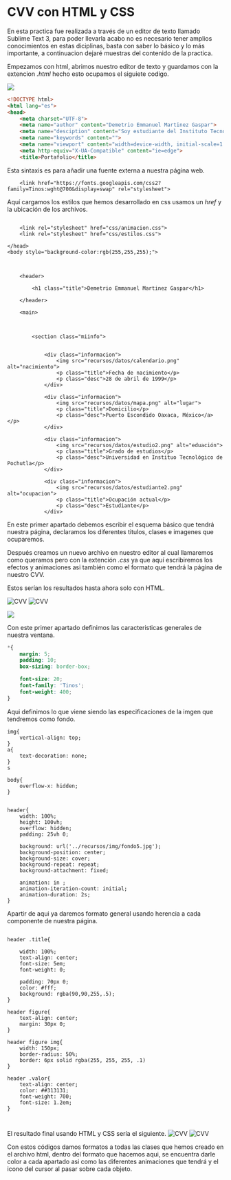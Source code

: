 # CVV con HTML y CSS
En esta practica fue realizada a través de un editor de texto llamado Sublime Text 3, para poder llevarla acabo no es necesario tener amplios conocimientos en estas diciplinas, basta con saber lo básico y lo más importante, a continuacion dejaré muestras del contenido de la practica.

Empezamos con html, abrimos nuestro editor de texto y guardamos con la extencion *.html* hecho esto ocupamos el siguiete codigo.



![](https://mir-s3-cdn-cf.behance.net/project_modules/disp/4850de49604597.5608607aaab6c.png)






```html
<!DOCTYPE html>
<html lang="es">
<head>
    <meta charset="UTF-8">
    <meta name="author" content="Demetrio Emmanuel Martinez Gaspar">
    <meta name="desciption" content="Soy estudiante del Instituto Tecnologico de Pochutla">
    <meta name="keywords" content="">
    <meta name="viewport" content="width=device-width, initial-scale=1.0">
    <meta http-equiv="X-UA-Compatible" content="ie=edge">
    <title>Portafolio</title>
```
Esta sintaxis es para añadir una fuente externa a nuestra página web.
```
    <link href="https://fonts.googleapis.com/css2?family=Tinos:wght@700&display=swap" rel="stylesheet">
```

Aquí cargamos los estilos que hemos desarrollado en css usamos un *href* y la ubicación de los archivos.
```
  
    <link rel="stylesheet" href="css/animacion.css">
    <link rel="stylesheet" href="css/estilos.css">

</head>
<body style="background-color:rgb(255,255,255);">



    <header>

        <h1 class="title">Demetrio Emmanuel Martinez Gaspar</h1>

    </header>
   
    <main>

     
        
        <section class="miinfo">
            

            <div class="informacion">
                <img src="recursos/datos/calendario.png" alt="nacimiento">
                <p class="title">Fecha de nacimiento</p>
                <p class="desc">28 de abril de 1999</p>
            </div>

            <div class="informacion">
                <img src="recursos/datos/mapa.png" alt="lugar">
                <p class="title">Domicilio</p>
                <p class="desc">Puerto Escondido Oaxaca, México</a></p>
            </div>
            
            <div class="informacion">
                <img src="recursos/datos/estudio2.png" alt="eduación">
                <p class="title">Grado de estudios</p>
                <p class="desc">Universidad en Instituo Tecnológico de Pochutla</p>
            </div>
            
            <div class="informacion">
                <img src="recursos/datos/estudiante2.png" alt="ocupacion">
                <p class="title">Ocupación actual</p>
                <p class="desc">Estudiante</p>
            </div>

```
En este primer apartado debemos escribir el esquema básico que tendrá nuestra página, declaramos los diferentes titulos,  clases e imagenes que ocuparemos.


Después creamos un nuevo archivo en nuestro editor al cual llamaremos como queramos pero con la extención *.css* ya que aquí escribiremos los efectos y animaciones asi también como el formato que tendrá la página de nuestro CVV.

Estos serían los resultados hasta ahora solo con HTML.

![CVV](recursos/html1.JPG)
![CVV](recursos/hml1.1.JPG)





![](https://seeklogo.com/images/C/css3-logo-FD8D698B77-seeklogo.com.png)



Con este primer apartado definimos las caracteristicas generales de nuestra ventana.
```CSS
*{
    margin: 5;
    padding: 10;
    box-sizing: border-box;

    font-size: 20;
    font-family: 'Tinos';
    font-weight: 400;
}
```

Aqui definimos lo que viene siendo las especificaciones de la imgen que tendremos como fondo.
```
img{
    vertical-align: top;
}
a{
    text-decoration: none;
}
s

body{
    overflow-x: hidden;
}


header{
    width: 100%;
    height: 100vh;
    overflow: hidden;
    padding: 25vh 0;

    background: url('../recursos/img/fondo5.jpg');
    background-position: center;
    background-size: cover;
    background-repeat: repeat;
    background-attachment: fixed;

    animation: in ;
    animation-iteration-count: initial;
    animation-duration: 2s;
}
```
Apartir de aqui ya daremos formato general usando herencia a cada componente de nuestra página.
```

header .title{

    width: 100%;
    text-align: center;
    font-size: 5em;
    font-weight: 0;

    padding: 70px 0;
    color: #fff;
    background: rgba(90,90,255,.5);
}

header figure{
    text-align: center;
    margin: 30px 0;
}

header figure img{
    width: 150px;
    border-radius: 50%;
    border: 6px solid rgba(255, 255, 255, .1)
}

header .valor{
    text-align: center;
    color: ##313131;
    font-weight: 700;
    font-size: 1.2em;
}



```


El resultado final usando HTML y CSS sería el siguiente.
![CVV](recursos/html2.2.JPG)
![CVV](recursos/html2..1.JPG)




Con estos códigos damos formatos a todas las clases que hemos creado en el archivo html, dentro del formato que hacemos aqui, se encuentra darle color a cada apartado asi como las diferentes animaciones que tendrá y el icono del cursor al pasar sobre cada objeto.
